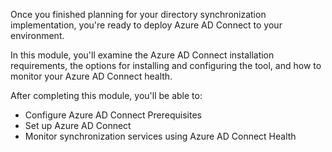 Once you finished planning for your directory synchronization implementation, you're ready to deploy Azure AD Connect to your environment.

In this module, you'll examine the Azure AD Connect installation requirements, the options for installing and configuring the tool, and how to monitor your Azure AD Connect health.

After completing this module, you'll be able to: 

 *  Configure Azure AD Connect Prerequisites
 *  Set up Azure AD Connect
 *  Monitor synchronization services using Azure AD Connect Health
